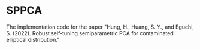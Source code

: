 # SPPCA

The implementation code for the paper "Hung, H., Huang, S. Y., and Eguchi, S. (2022). Robust self-tuning semiparametric PCA for contaminated elliptical distribution."
